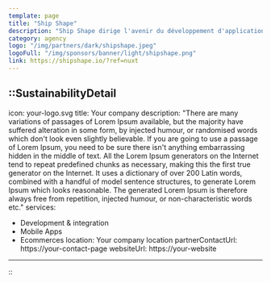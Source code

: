```yaml
---
template: page
title: "Ship Shape"
description: "Ship Shape dirige l'avenir du développement d'applications Web full-stack. Leurs clients travaillent avec eux parce qu'ils sont une entreprise à guichet unique avec plus de 25 ans d'expérience combinée - de l'ingénierie complète à la conception front-end et back-end et plus encore."
category: agency
logo: "/img/partners/dark/shipshape.jpeg"
logoFull: "/img/sponsors/banner/light/shipshape.png"
link: https://shipshape.io/?ref=nuxt
---
```

<!-- Leave the icon prop as is, the Nuxt team will replace it -->
::SustainabilityDetail
---
icon: your-logo.svg
title: Your company
description: "There are many variations of passages of Lorem Ipsum available, but the majority have suffered alteration in some form, by injected humour, or randomised words which don't look even slightly believable. If you are going to use a passage of Lorem Ipsum, you need to be sure there isn't anything embarrassing hidden in the middle of text. All the Lorem Ipsum generators on the Internet tend to repeat predefined chunks as necessary, making this the first true generator on the Internet. It uses a dictionary of over 200 Latin words, combined with a handful of model sentence structures, to generate Lorem Ipsum which looks reasonable. The generated Lorem Ipsum is therefore always free from repetition, injected humour, or non-characteristic words etc."
services:
  - Development & integration
  - Mobile Apps
  - Ecommerces
location: Your company location
partnerContactUrl: https://your-contact-page
websiteUrl: https://your-website
---
::
